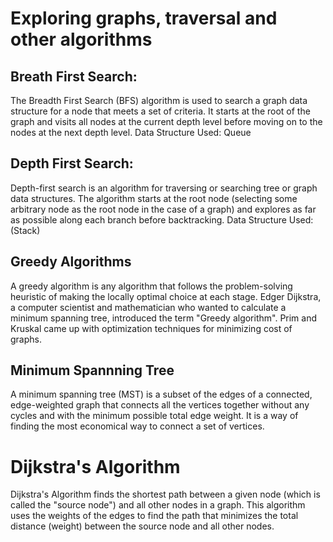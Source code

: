 # Exploring graphs, traversal and other algorithms

## Breath First Search:
The Breadth First Search (BFS) algorithm is used to search a graph data structure for a node that meets a set of criteria. It starts at the root of the graph and visits all nodes at the current depth level before moving on to the nodes at the next depth level.
Data Structure Used: Queue

## Depth First Search:
Depth-first search is an algorithm for traversing or searching tree or graph data structures. The algorithm starts at the root node (selecting some arbitrary node as the root node in the case of a graph) and explores as far as possible along each branch before backtracking.
Data Structure Used: (Stack)

## Greedy Algorithms
A greedy algorithm is any algorithm that follows the problem-solving heuristic of making the locally optimal choice at each stage. Edger Dijkstra, a computer scientist and mathematician who wanted to calculate a minimum spanning tree, introduced the term "Greedy algorithm". Prim and Kruskal came up with optimization techniques for minimizing cost of graphs. 

## Minimum Spannning Tree
A minimum spanning tree (MST) is a subset of the edges of a connected, edge-weighted graph that connects all the vertices together without any cycles and with the minimum possible total edge weight. It is a way of finding the most economical way to connect a set of vertices.

# Dijkstra's Algorithm
Dijkstra's Algorithm finds the shortest path between a given node (which is called the "source node") and all other nodes in a graph. This algorithm uses the weights of the edges to find the path that minimizes the total distance (weight) between the source node and all other nodes.
